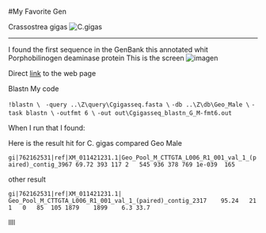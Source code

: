 #My Favorite Gen

Crassostrea gigas ![C.gigas](https://upload.wikimedia.org/wikipedia/commons/0/06/Crassostrea_gigas%2C_jeune_pousse.JPG)
_____

I found the first sequence in the GenBank this annotated whit Porphobilinogen deaminase protein
This is the screen 
![imagen](NCBI.png)

Direct [link](http://www.ncbi.nlm.nih.gov/protein/11386777?report=genbank&log$=protalign&blast_rank=1&RID=2JEPHA8M01R7) to the web page

Blastn
My code 

`!blastn \ `
`-query ..\Z\query\Cgigasseq.fasta \`
`-db ..\Z\db\Geo_Male \`
`-task blastn \`
`-outfmt 6 \`
`-out out\Cgigasseq_blastn_G_M-fmt6.out`

When I run that I found:

Here is the result hit for C. gigas compared Geo Male

`gi|762162531|ref|XM_011421231.1|Geo_Pool_M_CTTGTA_L006_R1_001_val_1_(paired)_contig_3967 69.72	393	117	2	545	936	378	769	1e-039	165`

other result

`gi|762162531|ref|XM_011421231.1|	Geo_Pool_M_CTTGTA_L006_R1_001_val_1_(paired)_contig_2317	95.24	21	1	0	85	105	1879	1899	6.3	33.7`

llll
